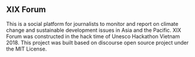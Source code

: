 ## XIX Forum
This is a social platform for journalists to monitor and report on climate change and sustainable development issues in Asia and the Pacific. XIX Forum was constructed in the hack time of Unesco Hackathon Vietnam 2018. This project was built based on discourse open source project under the MIT License.